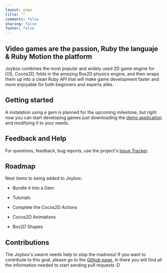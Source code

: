 ```yaml
---
layout: page
title: ""
comments: false
sharing: false
footer: false
---
```


## Video games are the passion, Ruby the languaje & Ruby Motion the platform

Joybox combines the most popular and widely used 2D game engine for iOS, Cocos2D, folds in the amazing Box2D physics engine, and then wraps them up into a clean Ruby API that will make game development faster and more enjoyable for both beginners and experts alike.

## Getting started

A instalation using a gem is planned for the upcoming milestone, but right now you can start developing games just downloading the [demo application](https://github.com/rubymotion/Joybox/archive/master.zip) and modifying it to your needs.

## Feedback and Help

For questions, feedback, bug reports, use the project's [Issue Tracker](https://github.com/rubymotion/Joybox/issues).

## Roadmap

Next items to being added to Joybox:

* Bundle it into a Gem

* Tutorials

* Complete the Cocos2D Actions

* Cocos2D Animations

* Box2D Shapes

## Contributions

The Joybox's swarm needs help to stop the madness! If you want to contribute to this goal, please go to the [Github page](https://github.com/rubymotion/Joybox), in there you will find all the information needed to start sending pull requests :D